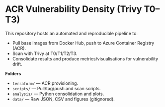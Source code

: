 # ACR Vulnerability Density (Trivy T0–T3)

This repository hosts an automated and reproducible pipeline to:
- Pull base images from Docker Hub, push to Azure Container Registry (ACR).
- Scan with Trivy at T0/T1/T2/T3.
- Consolidate results and produce metrics/visualisations for vulnerability drift.

**Folders**
- `terraform/` — ACR provisioning.
- `scripts/` — Pull/tag/push and scan scripts.
- `analysis/` — Python consolidation and plots.
- `data/` — Raw JSON, CSV and figures (gitignored).
